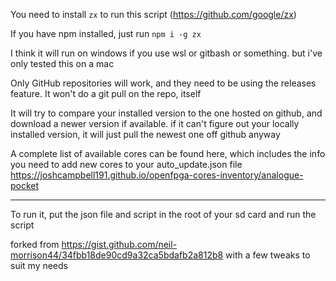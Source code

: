 You need to install `zx` to run this script (https://github.com/google/zx)

If you have npm installed, just run `npm i -g zx`

I think it will run on windows if you use wsl or gitbash or something. but i've only tested this on a mac

Only GitHub repositories will work, and they need to be using the releases feature. It won't do a git pull on the repo, itself

It will try to compare your installed version to the one hosted on github, and download a newer version if available. if it can't figure out your locally installed version, it will just pull the newest one off github anyway

A complete list of available cores can be found here, which includes the info you need to add new cores to your auto_update.json file https://joshcampbell191.github.io/openfpga-cores-inventory/analogue-pocket

-----------
To run it, put the json file and script in the root of your sd card and run the script


forked from https://gist.github.com/neil-morrison44/34fbb18de90cd9a32ca5bdafb2a812b8 with a few tweaks to suit my needs
